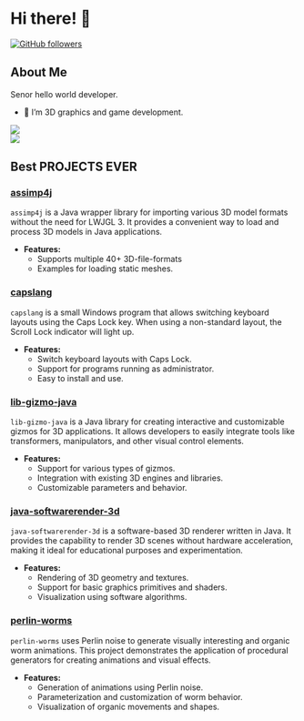 
# Hi there! 👋

[![GitHub followers](https://img.shields.io/github/followers/steelswing?label=Follow&style=social)](https://github.com/steelswing)
## About Me

Senor hello world developer.

- 🌱 I’m 3D graphics and game development.

![](https://github-readme-stats.vercel.app/api?username=steelswing&show_icons=true&theme=dark&count_private=true&hide_title=true&include_all_commits=true&hide_border=true)  
![](https://github-readme-stats.vercel.app/api/top-langs/?username=steelswing&theme=dark&langs_count=10&layout=compact&hide_border=true) 


## Best PROJECTS EVER

### [assimp4j](https://github.com/steelswing/assimp4j-52)
`assimp4j` is a Java wrapper library for importing various 3D model formats without the need for LWJGL 3. It provides a convenient way to load and process 3D models in Java applications.

- **Features:**
  - Supports multiple 40+ 3D-file-formats
  - Examples for loading static meshes.

### [capslang](https://github.com/steelswing/capslang)
`capslang` is a small Windows program that allows switching keyboard layouts using the Caps Lock key. When using a non-standard layout, the Scroll Lock indicator will light up.

- **Features:**
  - Switch keyboard layouts with Caps Lock.
  - Support for programs running as administrator.
  - Easy to install and use.

### [lib-gizmo-java](https://github.com/steelswing/lib-gizmo-java)
`lib-gizmo-java` is a Java library for creating interactive and customizable gizmos for 3D applications. It allows developers to easily integrate tools like transformers, manipulators, and other visual control elements.

- **Features:**
  - Support for various types of gizmos.
  - Integration with existing 3D engines and libraries.
  - Customizable parameters and behavior.

### [java-softwarerender-3d](https://github.com/steelswing/java-softwarerender-3d)
`java-softwarerender-3d` is a software-based 3D renderer written in Java. It provides the capability to render 3D scenes without hardware acceleration, making it ideal for educational purposes and experimentation.

- **Features:**
  - Rendering of 3D geometry and textures.
  - Support for basic graphics primitives and shaders.
  - Visualization using software algorithms.

### [perlin-worms](https://github.com/steelswing/perlin-worms)
`perlin-worms` uses Perlin noise to generate visually interesting and organic worm animations. This project demonstrates the application of procedural generators for creating animations and visual effects.

- **Features:**
  - Generation of animations using Perlin noise.
  - Parameterization and customization of worm behavior.
  - Visualization of organic movements and shapes.
 
